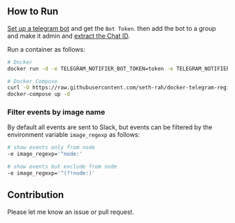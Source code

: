 ## How to Run

[Set up a telegram bot](https://core.telegram.org/bots#3-how-do-i-create-a-bot) and get the `Bot Token`. then add the bot to a group and make it admin and [extract the Chat ID](https://stackoverflow.com/a/32572159/882223).

Run a container as follows:

```sh
# Docker
docker run -d -e TELEGRAM_NOTIFIER_BOT_TOKEN=token -e TELEGRAM_NOTIFIER_CHAT_ID=chat_id -v /var/run/docker.sock:/var/run/docker.sock sethrah/telegramdockernotifications

# Docker Compose
curl -O https://raw.githubusercontent.com/seth-rah/docker-telegram-registry-notifier/master/docker-compose.yml
docker-compose up -d
```

### Filter events by image name

By default all events are sent to Slack, but events can be filtered by the environment variable `image_regexp` as follows:

```sh
# show events only from node
-e image_regexp='^node:'

# show events but exclude from node
-e image_regexp='^(?!node:)'
```


## Contribution

Please let me know an issue or pull request.
